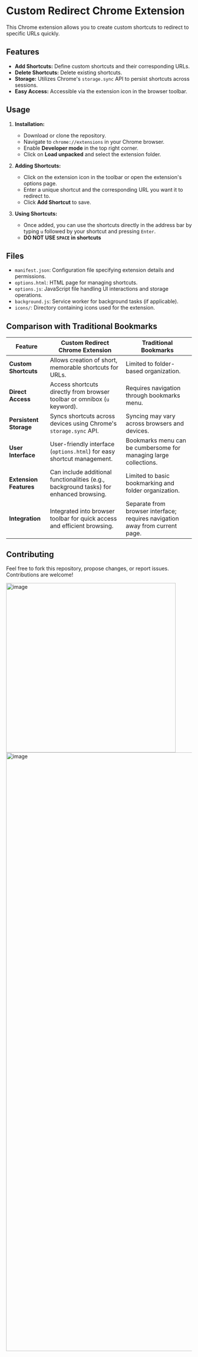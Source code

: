 # Custom Redirect Chrome Extension

This Chrome extension allows you to create custom shortcuts to redirect to specific URLs quickly.

## Features

- **Add Shortcuts:** Define custom shortcuts and their corresponding URLs.
- **Delete Shortcuts:** Delete existing shortcuts.
- **Storage:** Utilizes Chrome's `storage.sync` API to persist shortcuts across sessions.
- **Easy Access:** Accessible via the extension icon in the browser toolbar.

## Usage

1. **Installation:**
    - Download or clone the repository.
    - Navigate to `chrome://extensions` in your Chrome browser.
    - Enable **Developer mode** in the top right corner.
    - Click on **Load unpacked** and select the extension folder.

2. **Adding Shortcuts:**
    - Click on the extension icon in the toolbar or open the extension's options page.
    - Enter a unique shortcut and the corresponding URL you want it to redirect to.
    - Click **Add Shortcut** to save.

3. **Using Shortcuts:**
    - Once added, you can use the shortcuts directly in the address bar by typing `u` followed by your shortcut and pressing `Enter`.
    - **DO NOT USE `SPACE` in shortcuts**

## Files

- `manifest.json`: Configuration file specifying extension details and permissions.
- `options.html`: HTML page for managing shortcuts.
- `options.js`: JavaScript file handling UI interactions and storage operations.
- `background.js`: Service worker for background tasks (if applicable).
- `icons/`: Directory containing icons used for the extension.

## Comparison with Traditional Bookmarks

| Feature | Custom Redirect Chrome Extension | Traditional Bookmarks |
|---------|---------------------------------|----------------------|
| **Custom Shortcuts** | Allows creation of short, memorable shortcuts for URLs. | Limited to folder-based organization. |
| **Direct Access** | Access shortcuts directly from browser toolbar or omnibox (`u` keyword). | Requires navigation through bookmarks menu. |
| **Persistent Storage** | Syncs shortcuts across devices using Chrome's `storage.sync` API. | Syncing may vary across browsers and devices. |
| **User Interface** | User-friendly interface (`options.html`) for easy shortcut management. | Bookmarks menu can be cumbersome for managing large collections. |
| **Extension Features** | Can include additional functionalities (e.g., background tasks) for enhanced browsing. | Limited to basic bookmarking and folder organization. |
| **Integration** | Integrated into browser toolbar for quick access and efficient browsing. | Separate from browser interface; requires navigation away from current page. |


## Contributing

Feel free to fork this repository, propose changes, or report issues. Contributions are welcome!

<img width="460" alt="image" src="https://github.com/user-attachments/assets/81274aad-a42d-487d-8a47-8c8b70a97e5a">


<img width="1625" alt="image" src="https://github.com/ithink20/custom-web-search/assets/27819191/06050b45-13e2-41a8-9678-7a4785c1eb2d">


